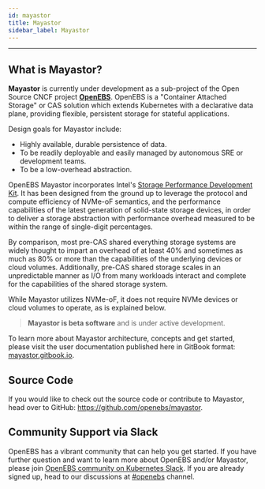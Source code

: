 ```yaml
---
id: mayastor
title: Mayastor
sidebar_label: Mayastor
---
```

----

## What is Mayastor?

**Mayastor** is currently under development as a sub-project of the Open Source CNCF project [**OpenEBS**](https://openebs.io/).  OpenEBS is a "Container Attached Storage" or CAS solution which extends Kubernetes with a declarative data plane, providing flexible, persistent storage for stateful applications.

Design goals for Mayastor include:

* Highly available, durable persistence of data.
* To be readily deployable and easily managed by autonomous SRE or development teams.
* To be a low-overhead abstraction.

OpenEBS Mayastor incorporates Intel's [Storage Performance Development Kit](https://spdk.io/).  It has been designed from the ground up to leverage the protocol and compute efficiency of NVMe-oF semantics,  and the performance capabilities of the latest generation of solid-state storage devices, in order to deliver a storage abstraction with performance overhead measured to be within the range of single-digit percentages. 

By comparison, most pre-CAS shared everything storage systems are widely thought to impart an overhead of at least 40% and sometimes as much as 80% or more than the capabilities of the underlying devices or cloud volumes. Additionally, pre-CAS shared storage scales in an unpredictable manner as I/O from many workloads interact and complete for the capabilities of the shared storage system.  

While Mayastor utilizes NVMe-oF, it does not require NVMe devices or cloud volumes to operate, as is explained below.  

>**Mayastor is beta software** and is under active development. 

To learn more about Mayastor architecture, concepts and get started, please visit the user documentation published here in GitBook format: [mayastor.gitbook.io](https://mayastor.gitbook.io/).

## Source Code

If you would like to check out the source code or contribute to Mayastor, head over to GitHub: https://github.com/openebs/mayastor.

## Community Support via Slack

OpenEBS has a vibrant community that can help you get started. If you have further question and want to learn more about OpenEBS and/or Mayastor, please join [OpenEBS community on Kubernetes Slack](https://kubernetes.slack.com). If you are already signed up, head to our discussions at [#openebs](https://kubernetes.slack.com/messages/openebs/) channel. 

<br>
<br>
